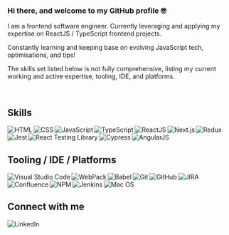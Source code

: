 ### Hi there, and welcome to my GitHub profile 🤓
I am a frontend software engineer. Currently leveraging and applying my expertise on ReactJS / TypeScript frontend projects.

Constantly learning and keeping base on evolving JavaScript tech, optimisations, and tips!

The skills set listed below is not fully comprehensive, listing my current working and active expertise, tooling, IDE, and platforms.

<br>

## Skills
<img align="left" alt="HTML" src="https://img.shields.io/badge/html%20-%2320232a.svg?&style=for-the-badge&logo=html5&logoColor=%23E34F26" />
<img align="left" alt="CSS" src="https://img.shields.io/badge/css%20-%2320232a.svg?&style=for-the-badge&logo=css3&logoColor=%231572B6" />
<img align="left" alt="JavaScript" src="https://img.shields.io/badge/javascript%20-%2320232a.svg?&style=for-the-badge&logo=javascript&logoColor=%23F7DF1E" />
<img align="left" alt="TypeScript" src="https://img.shields.io/badge/typescript%20-%2320232a.svg?&style=for-the-badge&logo=typescript&logoColor=%233178C6" />
<img align="left" alt="ReactJS" src="https://img.shields.io/badge/react%20-%2320232a.svg?&style=for-the-badge&logo=react&logoColor=%2361DAFB" />
<img align="left" alt="Next.js" src="https://img.shields.io/badge/next.js%20-%2320232a.svg?&style=for-the-badge&logo=next.js&logoColor=%23ffffff" />
<img align="left" alt="Redux" src="https://img.shields.io/badge/redux%20-%2320232a.svg?&style=for-the-badge&logo=redux&logoColor=%23764ABC" />
<img align="left" alt="Jest" src="https://img.shields.io/badge/jest%20-%2320232a.svg?&style=for-the-badge&logo=jest&logoColor=%23C21325" />
<img align="left" alt="React Testing Library" src="https://img.shields.io/badge/React Testing Library%20-%2320232a.svg?&style=for-the-badge&logo=testinglibrary&logoColor=%23E33332" />
<img align="left" alt="Cypress" src="https://img.shields.io/badge/cypress%20-%2320232a.svg?&style=for-the-badge&logo=cypress&logoColor=%23#17202C" />
<img align="left" alt="AngularJS" src="https://img.shields.io/badge/angular%20js%20-%2320232a.svg?&style=for-the-badge&logo=angularjs&logoColor=%23E23237" />


<br>
<br>

## Tooling / IDE / Platforms
<img align="left" alt="Visual Studio Code" src="https://img.shields.io/badge/Visual%20Studio%20Code%20-%2320232a.svg?&style=for-the-badge&logo=visual%20studio%20code&logoColor=%23007ACC" />
<img align="left" alt="WebPack" src="https://img.shields.io/badge/webpack%20-%2320232a.svg?&style=for-the-badge&logo=webpack&logoColor=%238DD6F9" />
<img align="left" alt="Babel" src="https://img.shields.io/badge/babel%20-%2320232a.svg?&style=for-the-badge&logo=babel&logoColor=%23F9DC3E" />
<img align="left" alt="Git" src="https://img.shields.io/badge/git%20-%2320232a.svg?&style=for-the-badge&logo=git&logoColor=%23F05032" />
<img align="left" alt="GitHub" src="https://img.shields.io/badge/github%20-%2320232a.svg?&style=for-the-badge&logo=github&logoColor=%23181717" />
<img align="left" alt="JIRA" src="https://img.shields.io/badge/jira%20-%2320232a.svg?&style=for-the-badge&logo=jira&logoColor=%230052CC" />
<img align="left" alt="Confluence" src="https://img.shields.io/badge/Confluence%20-%2320232a.svg?&style=for-the-badge&logo=confluence&logoColor=%23172B4D" />
<img align="left" alt="NPM" src="https://img.shields.io/badge/npm%20-%2320232a.svg?&style=for-the-badge&logo=npm&logoColor=%23#CB3837" />
<img align="left" alt="Jenkins" src="https://img.shields.io/badge/Jenkins%20-%2320232a.svg?&style=for-the-badge&logo=jenkins&logoColor=%23D24939" />
<img align="left" alt="Mac OS" src="https://img.shields.io/badge/mac%20os%20-%2320232a.svg?&style=for-the-badge&logo=macos&logoColor=%23FFFFFF" />


<br>
<br>

## Connect with me

[<img align="left" alt="LinkedIn" src="https://img.shields.io/badge/linkedin-%230077B5.svg?&style=for-the-badge&logo=linkedin&logoColor=white" />](https://www.linkedin.com/in/sayvai/)
